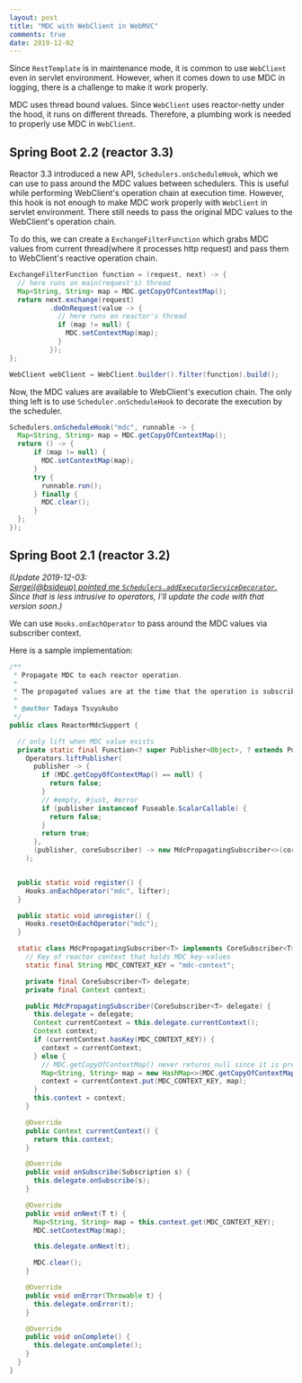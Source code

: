 ```yaml
---
layout: post
title: "MDC with WebClient in WebMVC"
comments: true
date: 2019-12-02
---
```


Since `RestTemplate` is in maintenance mode, it is common to use `WebClient` even in servlet environment.
However, when it comes down to use MDC in logging, there is a challenge to make it work properly.

MDC uses thread bound values. Since `WebClient` uses reactor-netty under the hood, it runs on different threads. Therefore, a plumbing work is needed to properly use MDC in `WebClient`.

## Spring Boot 2.2 (reactor 3.3)

Reactor 3.3 introduced a new API, `Schedulers.onScheduleHook`, which we can use to pass around the MDC values between schedulers. 
This is useful while performing WebClient's operation chain at execution time. 
However, this hook is not enough to make MDC work properly with `WebClient` in servlet environment.
There still needs to pass the original MDC values to the WebClient's operation chain.

To do this, we can create a `ExchangeFilterFunction` which grabs MDC values from current thread(where it processes http request) and pass them to WebClient's reactive operation chain.

```java
ExchangeFilterFunction function = (request, next) -> {
  // here runs on main(request's) thread
  Map<String, String> map = MDC.getCopyOfContextMap();
  return next.exchange(request)
          .doOnRequest(value -> {
            // here runs on reactor's thread
            if (map != null) {
              MDC.setContextMap(map);
            }
          });
};

WebClient webClient = WebClient.builder().filter(function).build();
```

Now, the MDC values are available to WebClient's execution chain. The only thing left is to use `Scheduler.onScheduleHook` to decorate the execution by the scheduler.

```java
Schedulers.onScheduleHook("mdc", runnable -> {
  Map<String, String> map = MDC.getCopyOfContextMap();
  return () -> {
      if (map != null) {
        MDC.setContextMap(map);
      }
      try {
        runnable.run();
      } finally {
        MDC.clear();
      }
  };
});
```


## Spring Boot 2.1 (reactor 3.2)

_(Update 2019-12-03:  
[Sergei(@bsideup) pointed me `Schedulers.addExecutorServiceDecorator`.](https://twitter.com/bsideup/status/1201779871803944960)  
Since that is less intrusive to operators, I'll update the code with that version soon.)_

We can use `Hooks.onEachOperator` to pass around the MDC values via subscriber context.

Here is a sample implementation:
```java
/**
 * Propagate MDC to each reactor operation.
 *
 * The propagated values are at the time that the operation is subscribed.
 *
 * @author Tadaya Tsuyukubo
 */
public class ReactorMdcSupport {

  // only lift when MDC value exists
  private static final Function<? super Publisher<Object>, ? extends Publisher<Object>> lifter =
    Operators.liftPublisher(
      publisher -> {
        if (MDC.getCopyOfContextMap() == null) {
          return false;
        }
        // #empty, #just, #error
        if (publisher instanceof Fuseable.ScalarCallable) {
          return false;
        }
        return true;
      },
      (publisher, coreSubscriber) -> new MdcPropagatingSubscriber<>(coreSubscriber)
    );


  public static void register() {
    Hooks.onEachOperator("mdc", lifter);
  }

  public static void unregister() {
    Hooks.resetOnEachOperator("mdc");
  }

  static class MdcPropagatingSubscriber<T> implements CoreSubscriber<T> {
    // Key of reactor context that holds MDC key-values
    static final String MDC_CONTEXT_KEY = "mdc-context";

    private final CoreSubscriber<T> delegate;
    private final Context context;

    public MdcPropagatingSubscriber(CoreSubscriber<T> delegate) {
      this.delegate = delegate;
      Context currentContext = this.delegate.currentContext();
      Context context;
      if (currentContext.hasKey(MDC_CONTEXT_KEY)) {
        context = currentContext;
      } else {
        // MDC.getCopyOfContextMap() never returns null since it is prechecked by lifter
        Map<String, String> map = new HashMap<>(MDC.getCopyOfContextMap());
        context = currentContext.put(MDC_CONTEXT_KEY, map);
      }
      this.context = context;
    }

    @Override
    public Context currentContext() {
      return this.context;
    }

    @Override
    public void onSubscribe(Subscription s) {
      this.delegate.onSubscribe(s);
    }

    @Override
    public void onNext(T t) {
      Map<String, String> map = this.context.get(MDC_CONTEXT_KEY);
      MDC.setContextMap(map);

      this.delegate.onNext(t);

      MDC.clear();
    }

    @Override
    public void onError(Throwable t) {
      this.delegate.onError(t);
    }

    @Override
    public void onComplete() {
      this.delegate.onComplete();
    }
  }
}
```
